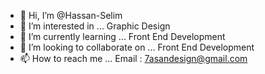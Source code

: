 - 👋 Hi, I’m @Hassan-Selim
- 👀 I’m interested in ... Graphic Design
- 🌱 I’m currently learning ... Front End Development
- 💞️ I’m looking to collaborate on ... Front End Development
- 📫 How to reach me ... Email : 7asandesign@gmail.com


<!---
Hassan-Selim/Hassan-Selim is a ✨ special ✨ repository because its `README.md` (this file) appears on your GitHub profile.
You can click the Preview link to take a look at your changes.
--->
